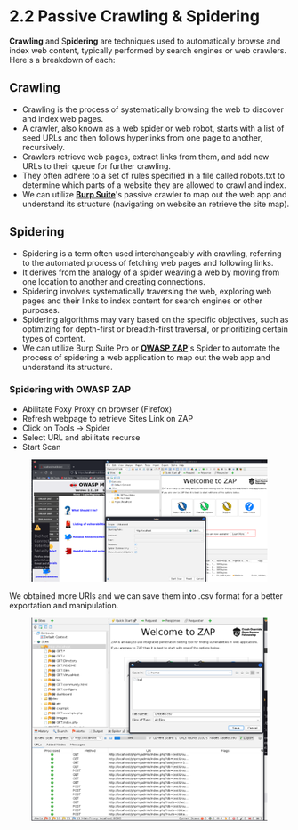 # 2.2 Passive Crawling & Spidering

**Crawling** and S**pidering** are techniques used to automatically browse and index web content, typically performed by search engines or web crawlers. Here's a breakdown of each:

## **Crawling**

* Crawling is the process of systematically browsing the web to discover and index web pages.
* A crawler, also known as a web spider or web robot, starts with a list of seed URLs and then follows hyperlinks from one page to another, recursively.
* Crawlers retrieve web pages, extract links from them, and add new URLs to their queue for further crawling.
* They often adhere to a set of rules specified in a file called robots.txt to determine which parts of a website they are allowed to crawl and index.
* We can utilize [**Burp Suite**](https://app.gitbook.com/s/iS3hadq7jVFgSa8k5wRA/practical-ethical-hacker-notes/tools/burp-suite)'s passive crawler to map out the web app and understand its structure (navigating on website an retrieve the site map).

## **Spidering**

* Spidering is a term often used interchangeably with crawling, referring to the automated process of fetching web pages and following links.
* It derives from the analogy of a spider weaving a web by moving from one location to another and creating connections.
* Spidering involves systematically traversing the web, exploring web pages and their links to index content for search engines or other purposes.
* Spidering algorithms may vary based on the specific objectives, such as optimizing for depth-first or breadth-first traversal, or prioritizing certain types of content.
* We can utilize Burp Suite Pro or [**OWASP ZAP**](https://app.gitbook.com/s/iS3hadq7jVFgSa8k5wRA/practical-ethical-hacker-notes/tools/zap)'s Spider to automate the process of spidering a web application to map out the web app and understand its structure.

### Spidering with OWASP ZAP

* Abilitate Foxy Proxy on browser (Firefox)
* Refresh webpage to retrieve Sites Link on ZAP
* Click on Tools -> Spider
* Select URL and abilitate recurse
* Start Scan

<figure><img src="../../.gitbook/assets/image (1).png" alt=""><figcaption></figcaption></figure>

We obtained more URIs and we can save them into .csv format for a better exportation and manipulation.

<figure><img src="../../.gitbook/assets/image (2).png" alt=""><figcaption></figcaption></figure>
